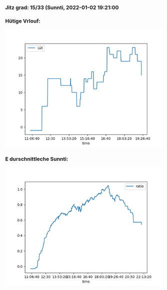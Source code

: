 ### Jitz grad: 15/33 (Sunnti, 2022-01-02 19:21:00

### Hütige Vrlouf:
![Graph](Today.png)

### E durschnittleche Sunnti:
![Graph](Sunnti.png)